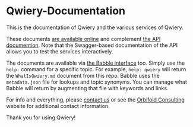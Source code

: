 # Qwiery-Documentation

This is the documentation of Qwiery and the various services of Qwiery.

These documents [are available online](http://dashboard.qwiery.com/Dashboard/documentation) and complement [the API documention](http://dashboard.qwiery.com/dashboard/apidocs/).
Note that the Swagger-based documentation of the API allows you to test the services interactively.

The documents are available via [the Babble interface](http://babble.qwiery.com) too. Simply use the `help:` command for a specific topic. For example, `help: qwiery` will return the `WhatIsQwiery.md` document from this repo. Babble uses the `metadata.json` file for lookups and topic synonyms. You can manage what Babble will return by augmenting that file with keywords and links.


For info and everything, please [contact us](http://www.qwiery.com/contact) or see the [Orbifold Consulting](http://www.orbifold.net/contact) website for additional contact information.

Thank you for using Qwiery!

